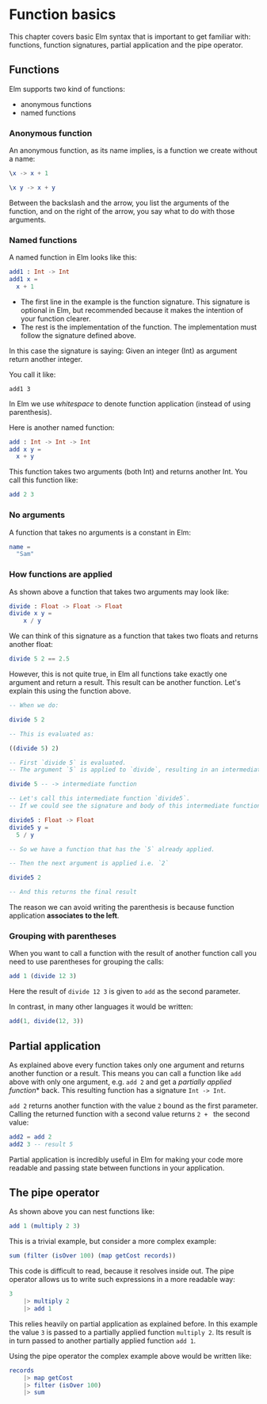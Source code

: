 # Function basics

This chapter covers basic Elm syntax that is important to get familiar with: functions, function signatures, partial application and the pipe operator.

## Functions

Elm supports two kind of functions:

- anonymous functions
- named functions

### Anonymous function

An anonymous function, as its name implies, is a function we create without a name:

```elm
\x -> x + 1

\x y -> x + y
```

Between the backslash and the arrow, you list the arguments of the function, and on the right of the arrow, you say what to do with those arguments.


### Named functions

A named function in Elm looks like this:

```elm
add1 : Int -> Int
add1 x =
  x + 1
```

- The first line in the example is the function signature. This signature is optional in Elm, but recommended because it makes the intention of your function clearer.
- The rest is the implementation of the function. The implementation must follow the signature defined above.

In this case the signature is saying: Given an integer (Int) as argument return another integer.

You call it like:

```
add1 3
```

In Elm we use *whitespace* to denote function application (instead of using parenthesis).

Here is another named function:

```elm
add : Int -> Int -> Int
add x y =
  x + y
```

This function takes two arguments (both Int) and returns another Int. You call this function like:

```elm
add 2 3
```

### No arguments

A function that takes no arguments is a constant in Elm:

```elm
name =
  "Sam"
```

### How functions are applied

As shown above a function that takes two arguments may look like:

```elm
divide : Float -> Float -> Float
divide x y =
    x / y
```

We can think of this signature as a function that takes two floats and returns another float:

```elm
divide 5 2 == 2.5
```

However, this is not quite true, in Elm all functions take exactly one argument and return a result. This result can be another function. 
Let's explain this using the function above.

```elm
-- When we do:

divide 5 2

-- This is evaluated as:

((divide 5) 2)

-- First `divide 5` is evaluated.
-- The argument `5` is applied to `divide`, resulting in an intermediate function.

divide 5 -- -> intermediate function

-- Let's call this intermediate function `divide5`.
-- If we could see the signature and body of this intermediate function, it would look like:

divide5 : Float -> Float
divide5 y =
  5 / y

-- So we have a function that has the `5` already applied.

-- Then the next argument is applied i.e. `2`

divide5 2

-- And this returns the final result
```

The reason we can avoid writing the parenthesis is because function application **associates to the left**.

### Grouping with parentheses

When you want to call a function with the result of another function call you need to use parentheses for grouping the calls:

```elm
add 1 (divide 12 3)
```

Here the result of `divide 12 3` is given to `add` as the second parameter.

In contrast, in many other languages it would be written:

```js
add(1, divide(12, 3))
```

## Partial application

As explained above every function takes only one argument and returns another function or a result.
This means you can call a function like `add` above with only one argument, e.g. `add 2` and get a *partially applied function** back.
This resulting function has a signature `Int -> Int`.

`add 2` returns another function with the value `2` bound as the first parameter. Calling the returned function with a second value returns `2 + ` the second value:

```elm
add2 = add 2
add2 3 -- result 5
```

Partial application is incredibly useful in Elm for making your code more readable and passing state between functions in your application.

## The pipe operator

As shown above you can nest functions like:

```elm
add 1 (multiply 2 3)
```

This is a trivial example, but consider a more complex example:

```elm
sum (filter (isOver 100) (map getCost records))
```

This code is difficult to read, because it resolves inside out. The pipe operator allows us to write such expressions in a more readable way:

```elm
3
    |> multiply 2
    |> add 1
```

This relies heavily on partial application as explained before. In this example the value `3` is passed to a partially applied function `multiply 2`. Its result is in turn passed to another partially applied function `add 1`.

Using the pipe operator the complex example above would be written like:

```elm
records
    |> map getCost
    |> filter (isOver 100)
    |> sum
```

